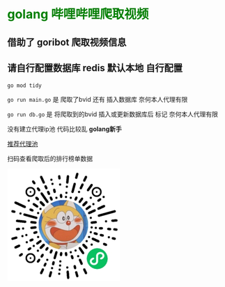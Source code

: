 # <font color="green" style="text-align:center"> golang 哔哩哔哩爬取视频 </font>

## 借助了 goribot 爬取视频信息

## 请自行配置数据库 redis 默认本地 自行配置

`go mod tidy`

`go run main.go` 是 爬取了bvid 还有 插入数据库 奈何本人代理有限

`go run db.go` 是 将爬取到的bvid 插入或更新数据库后 标记 奈何本人代理有限

没有建立代理ip池 代码比较乱 **golang新手**

[推荐代理池](http://www.shenjidaili.com/product/open/)

扫码查看爬取后的排行榜单数据

![查看](./wx1.jpg)